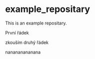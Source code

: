 # example_repositary
This is an example repositary.

První řádek

zkouším druhý řádek

nanananananana

